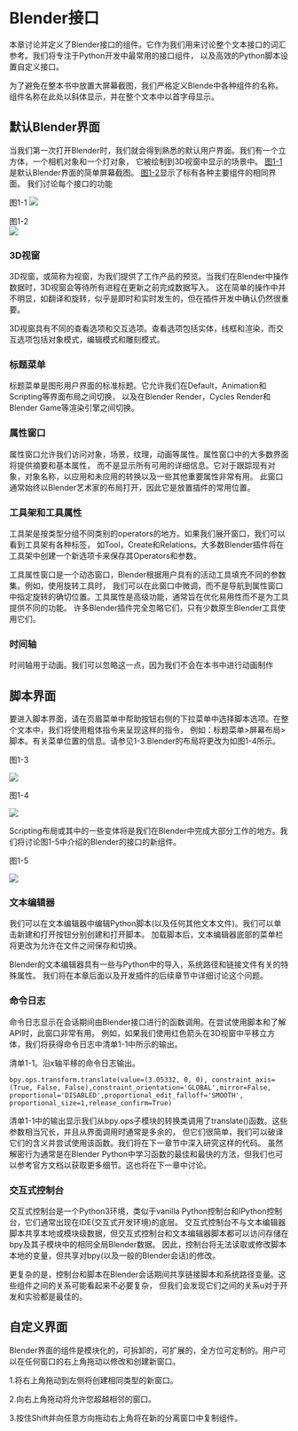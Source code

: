 # Blender接口

本章讨论并定义了Blender接口的组件。它作为我们用来讨论整个文本接口的词汇参考。我们将专注于Python开发中最常用的接口组件，
以及高效的Python脚本设置自定义接口。

为了避免在整本书中放置大屏幕截图，我们严格定义Blende中各种组件的名称。组件名称在此处以斜体显示，并在整个文本中以首字母显示。

## 默认Blender界面

当我们第一次打开Blender时，我们就会得到熟悉的默认用户界面。我们有一个立方体，一个相机对象和一个灯对象，
它被绘制到3D视窗中显示的场景中。
[图1-1](https://github.com/BlenderCN/blenderTutorial/raw/master/mDrivEngine/1-1.png?raw=true)是默认Blender界面的简单屏幕截图。
[图1-2](https://github.com/BlenderCN/blenderTutorial/blob/master/mDrivEngine/1-2.png?raw=true)显示了标有各种主要组件的相同界面。
我们讨论每个接口的功能

图1-1
![](https://github.com/BlenderCN/blenderTutorial/blob/master/mDrivEngine/1-1.png?raw=true)            
                        
图1-2        
![](https://github.com/BlenderCN/blenderTutorial/blob/master/mDrivEngine/1-2.png?raw=true)
                        
            
### 3D视窗

3D视窗，或简称为视窗，为我们提供了工作产品的预览。当我们在Blender中操作数据时，3D视窗会等待所有进程在更新之前完成数据写入。
这在简单的操作中并不明显，如翻译和旋转，似乎是即时和实时发生的，但在插件开发中确认仍然很重要。

3D视窗具有不同的查看选项和交互选项。查看选项包括实体，线框和渲染，而交互选项包括对象模式，编辑模式和雕刻模式。

### 标题菜单

标题菜单是图形用户界面的标准标题。它允许我们在Default，Animation和Scripting等界面布局之间切换，
以及在Blender Render，Cycles Render和Blender Game等渲染引擎之间切换。

### 属性窗口

属性窗口允许我们访问对象，场景，纹理，动画等属性。属性窗口中的大多数界面将提供摘要和基本属性，
而不是显示所有可用的详细信息。它对于跟踪现有对象，对象名称，以应用和未应用的转换以及一些其他重要属性非常有用。
此窗口通常始终以Blender艺术家的布局打开，因此它是放置插件的常用位置。

### 工具架和工具属性

工具架是按类型分组不同类别的operators的地方。如果我们展开窗口，我们可以看到工具架有各种标签，
如Tool，Create和Relations。大多数Blender插件将在工具架中创建一个新选项卡来保存其Operators和参数。

工具属性窗口是一个动态窗口，Blender根据用户具有的活动工具填充不同的参数集。例如，使用旋转工具时，
我们可以在此窗口中微调，而不是导航到属性窗口中指定旋转的确切位置。工具属性是高级功能，通常旨在优化易用性而不是为工具提供不同的功能。
许多Blender插件完全忽略它们，只有少数原生Blender工具使用它们。

### 时间轴

时间轴用于动画。我们可以忽略这一点，因为我们不会在本书中进行动画制作

## 脚本界面

要进入脚本界面，请在页眉菜单中帮助按钮右侧的下拉菜单中选择脚本选项。在整个文本中，我们将使用粗体指令来呈现这样的指令，
例如：标题菜单>屏幕布局>脚本。有关菜单位置的信息。请参见1-3.Blender的布局将更改为如图1-4所示。

图1-3

![](https://github.com/BlenderCN/blenderTutorial/blob/master/mDrivEngine/1-3.png?raw=true)

图1-4

![](https://github.com/BlenderCN/blenderTutorial/blob/master/mDrivEngine/1-4.png?raw=true)

Scripting布局或其中的一些变体将是我们在Blender中完成大部分工作的地方。我们将讨论图1-5中介绍的Blender的接口的新组件。

图1-5

![](https://github.com/BlenderCN/blenderTutorial/blob/master/mDrivEngine/1-5.png?raw=true)

### 文本编辑器
我们可以在文本编辑器中编辑Python脚本(以及任何其他文本文件)。我们可以单击新建和打开按钮分别创建和打开脚本。
加载脚本后，文本编辑器底部的菜单栏将更改为允许在文件之间保存和切换。

Blender的文本编辑器具有一些与Python中的导入，系统路径和链接文件有关的特殊属性。
我们将在本章后面以及开发插件的后续章节中详细讨论这个问题。

### 命令日志

命令日志显示在会话期间由Blender接口进行的函数调用。在尝试使用脚本和了解API时，此窗口非常有用。
例如，如果我们使用红色箭头在3D视窗中平移立方体，我们将获得命令日志中清单1-1中所示的输出。

清单1-1。沿x轴平移的命令日志输出。

    bpy.ops.transform.translate(value=(3.05332, 0, 0), constraint_axis=(True, False, False),constraint_orientation='GLOBAL',mirror=False, proportional='DISABLED',proportional_edit_falloff='SMOOTH', proportional_size=1,release_confirm=True)

清单1-1中的输出显示我们从bpy.ops子模块的转换类调用了translate()函数。这些参数相当冗长，并且从界面调用时通常是多余的，
但它们很简单，我们可以破译它们的含义并尝试使用该函数。我们将在下一章节中深入研究这样的代码。
虽然解密行为通常是在Blender Python中学习函数的最佳和最快的方法，但我们也可以参考官方文档以获取更多细节。这也将在下一章中讨论。

### 交互式控制台

交互式控制台是一个Python3环境，类似于vanilla Python控制台和IPython控制台，它们通常出现在IDE(交互式开发环境)的底层。
交互式控制台不与文本编辑器脚本共享本地或模块级数据，但交互式控制台和文本编辑器脚本都可以访问存储在bpy及其子模块中的相同全局Blender数据。
因此，控制台将无法读取或修改脚本本地的变量，但共享对bpy(以及一般的Blender会话)的修改。

更复杂的是，控制台和脚本在Blender会话期间共享链接脚本和系统路径变量。这些组件之间的关系可能看起来不必要复杂，
但我们会发现它们之间的关系u对于开发和实验都是最佳的。

## 自定义界面

Blender界面的组件是模块化的，可拆卸的，可扩展的，全方位可定制的。用户可以在任何窗口的右上角拖动以修改和创建新窗口。

1.将右上角拖动到左侧将创建相同类型的新窗口。

2.向右上角拖动将允许您超越相邻的窗口。

3.按住Shift并向任意方向拖动右上角将在新的分离窗口中复制组件。




